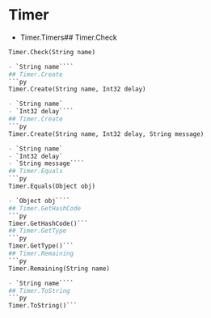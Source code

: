 # Timer

- Timer.Timers## Timer.Check
```py
Timer.Check(String name)

- `String name````
## Timer.Create
```py
Timer.Create(String name, Int32 delay)

- `String name` 
- `Int32 delay````
## Timer.Create
```py
Timer.Create(String name, Int32 delay, String message)

- `String name` 
- `Int32 delay` 
- `String message````
## Timer.Equals
```py
Timer.Equals(Object obj)

- `Object obj````
## Timer.GetHashCode
```py
Timer.GetHashCode()```
## Timer.GetType
```py
Timer.GetType()```
## Timer.Remaining
```py
Timer.Remaining(String name)

- `String name````
## Timer.ToString
```py
Timer.ToString()```